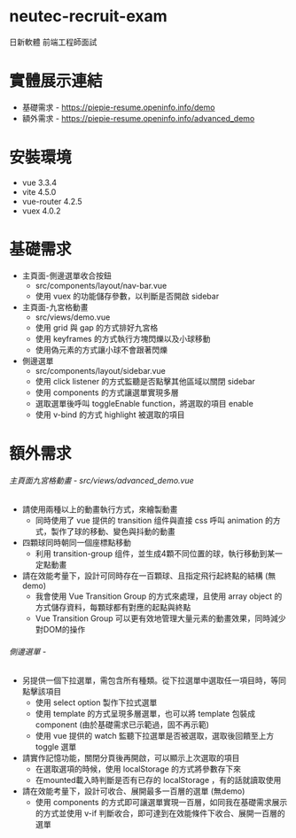 # neutec-recruit-exam
日新軟體 前端工程師面試

# 實體展示連結
* 基礎需求 - https://piepie-resume.openinfo.info/demo
* 額外需求 - https://piepie-resume.openinfo.info/advanced_demo

# 安裝環境
* vue         3.3.4
* vite        4.5.0
* vue-router  4.2.5
* vuex        4.0.2

# 基礎需求
* 主頁面-側邊選單收合按鈕
    * src/components/layout/nav-bar.vue
    * 使用 vuex 的功能儲存參數，以判斷是否開啟 sidebar
* 主頁面-九宮格動畫
    * src/views/demo.vue
    * 使用 grid 與 gap 的方式排好九宮格
    * 使用 keyframes 的方式執行方塊閃爍以及小球移動
    * 使用偽元素的方式讓小球不會跟著閃爍
* 側邊選單
    * src/components/layout/sidebar.vue
    * 使用 click listener 的方式監聽是否點擊其他區域以關閉 sidebar
    * 使用 components 的方式讓選單實現多層
    * 選取選單後呼叫 toggleEnable function，將選取的項目 enable
    * 使用 v-bind 的方式 highlight 被選取的項目

# 額外需求
###### 主頁面九宮格動畫 - src/views/advanced_demo.vue
* 請使用兩種以上的動畫執行方式，來繪製動畫
    * 同時使用了 vue 提供的 transition 组件與直接 css 呼叫 animation 的方式，製作了球的移動、變色與抖動的動畫
* 四顆球同時朝同一個座標點移動
    * 利用 transition-group 组件，並生成4顆不同位置的球，執行移動到某一定點動畫
* 請在效能考量下，設計可同時存在一百顆球、且指定飛行起終點的結構 (無demo)
    * 我會使用 Vue Transition Group 的方式來處理，且使用 array object 的方式儲存資料，每顆球都有對應的起點與終點
    * Vue Transition Group 可以更有效地管理大量元素的動畫效果，同時減少對DOM的操作
###### 側邊選單 - 
* 另提供一個下拉選單，需包含所有種類。從下拉選單中選取任一項目時，等同點擊該項目
    * 使用 select option 製作下拉式選單
    * 使用 template 的方式呈現多層選單，也可以將 template 包裝成 component (由於基礎需求已示範過，固不再示範)
    * 使用 vue 提供的 watch 監聽下拉選單是否被選取，選取後回饋至上方 toggle 選單
* 請實作記憶功能，關閉分頁後再開啟，可以顯示上次選取的項目
    * 在選取選項的時候，使用 localStorage 的方式將參數存下來
    * 在mounted載入時判斷是否有已存的 localStorage ，有的話就讀取使用
* 請在效能考量下，設計可收合、展開最多一百層的選單 (無demo)
    * 使用 components 的方式即可讓選單實現一百層，如同我在基礎需求展示的方式並使用 v-if 判斷收合，即可達到在效能條件下收合、展開一百層的選單